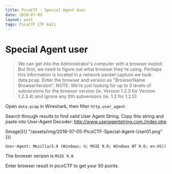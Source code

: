 ```yaml
---
title: PicoCTF - Special Agent User
date: 2018-07-05
layout: post
tags: PicoCTF CTF Kali
---
```


# Special Agent user

> We can get into the Administrator's computer with a browser exploit. But first, we need to figure out what browser they're using. Perhaps this information is located in a network packet capture we took: data.pcap. Enter the browser and version as "BrowserName BrowserVersion". NOTE: We're just looking for up to 3 levels of subversions for the browser version (ie. Version 1.2.3 for Version 1.2.3.4) and ignore any 0th subversions (ie. 1.2 for 1.2.0)

Open `data.pcap` in Wireshark, then filter `http.user_agent`

Search through results to find valid User Agent String.  Copy this string and paste into User-Agent Decoder:
    http://www.useragentstring.com./index.php


[Image]({{ "/assets/img/2018-07-05-PicoCTF-Special-Agent-User01.png" }})

`User-Agent: Mozilla/5.0 (Windows; U; MSIE 9.0; WIndows NT 9.0; en-US))`

The browser version is `MSIE 9.0`

Enter browser result in picoCTF to get your 50 points.

